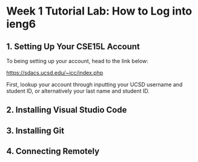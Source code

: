 # Week 1 Tutorial Lab: How to Log into ieng6

## 1. Setting Up Your CSE15L Account

To being setting up your account, head to the link below:

https://sdacs.ucsd.edu/~icc/index.php

First, lookup your account through inputting your UCSD username and student ID, or alternatively your last name and student ID.


## 2. Installing Visual Studio Code

## 3. Installing Git

## 4. Connecting Remotely
